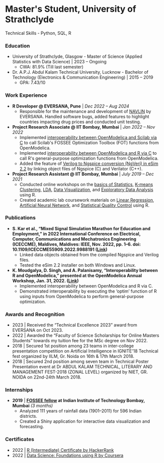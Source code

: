 # Master's Student, University of Strathclyde
Technical Skills - Python, SQL, R

### Education
- University of Strathclyde, Glasgow - Master of Science (Applied Statistics with Data Science) | 2023 – Ongoing
  - CWA: 81.9% (Till last semester)
- Dr. A.P.J. Abdul Kalam Technical University, Lucknow - Bachelor of Technology (Electronics & Communication Engineering) | 2015 – 2019
  - GPA: 7.43/10

### Work Experience
- **R Developer @ EVERSANA, Pune** | *Dec 2022 – Aug 2024*
  - Responsible for the maintenance and development of [NAVLIN](https://www.eversana.com/solutions/products-technology/navlin/) by EVERSANA. Handled software bugs, added features to highlight countries impacting drug prices and conducted unit testing.
- **Project Research Associate @ IIT Bombay, Mumbai** | *Jan 2022 – Nov 2022*
  - Implemented [interoperability between OpenModelica and Scilab via C](https://github.com/chrl3hr5/OMScilab) to call Scilab's FOSSEE Optimization Toolbox (FOT) functions from OpenModelica.
  - Implemented [interoperability between OpenModelica and R via C](https://github.com/chrl3hr5/OMR) to call R's general-purpose optimization functions from OpenModelica.
  - Added the feature of [Verilog to Ngspice conversion (NgVeri) in eSim 2.2](https://github.com/FOSSEE/eSim/blob/master/src/maker/NgVeri.py) by linking object files of Ngspice (C) and Verilator (C++).
- **Project Research Assistant @ IIT Bombay, Mumbai** | *July 2019 – Dec 2021*
  - Conducted online workshops on the [basics of Statistics](https://www.it.iitb.ac.in/nmeict/workshopContent.html?workshopid=l5rapSmiSkmObhISCLjV_w&category=UubpVTjA3FS-DQx8uW4rlA), [K-means Clustering](https://www.it.iitb.ac.in/nmeict/workshopContent.html?workshopid=zDEbCbywHBg5OPLFMDAadg&category=UubpVTjA3FS-DQx8uW4rlA), [LDA](https://www.it.iitb.ac.in/nmeict/workshopContent.html?workshopid=zDEbCbywHBg5OPLFMDAadg&category=UubpVTjA3FS-DQx8uW4rlA), [Data Visualization](https://www.it.iitb.ac.in/nmeict/workshopContent.html?workshopid=1iTsyg1QdVnqHaTmd7GKlg&category=UubpVTjA3FS-DQx8uW4rlA), and [Exploratory Data Analysis](https://www.it.iitb.ac.in/nmeict/workshopContent.html?workshopid=HLL0wA0XvfFFGsG5WdQrLA&category=UubpVTjA3FS-DQx8uW4rlA) using R.
  - Created academic lab coursework materials on [Linear Regression](https://r.fossee.in/lab-migration/lab-migration-run/6), [Artificial Neural Network](https://r.fossee.in/lab-migration/lab-migration-run/6), and [Statistical Quality Control](https://r.fossee.in/lab-migration/lab-migration-run/12) using R.

### Publications
- **S. Kar et al., “Mixed Signal Simulation Marathon for Education and Employment,” in 2022 International Conference on Electrical, Computer, Communications and Mechatronics Engineering (ICECCME), Maldives, Maldives: IEEE, Nov. 2022, pp. 1–6. doi: 10.1109/ICECCME55909.2022.9988191 ([Link](https://ieeexplore.ieee.org/document/9988191))**
  - Linked data objects obtained from the compiled Ngspice and Verilog files.
  - Tested the eSim 2.2 installer on both Windows and Linux.
- **K. Moudgalya, D. Singh, and A. Palanisamy, “Interoperability between R and OpenModelica,” presented at the OpenModelica Annual Workshop, Jan. 31, 2022. ([Link](https://openmodelica.org/images/M_images/OpenModelicaWorkshop_2022/1420_OMR_Interoperability.pdf))**
  - Implemented interoperability between OpenModelica and R via C.
  - Demonstrated interoperability by executing the ‘optim’ function of R using inputs from OpenModelica to perform general-purpose optimization.

### Awards and Recognition
- 2023 | Received the “Technical Excellence 2023” award from EVERSANA on Oct 2023.
- 2022 | Awarded the “Faculty of Science Scholarships for Online Masters Students” towards my tuition fee for the MSc degree on Nov 2022.
- 2018 | Secured 1st position among 23 teams in inter-college presentation competition on Artificial Intelligence in IGNITE'18 Technical fest organized by IILM, Gr. Noida on 16th & 17th March 2018.
- 2018 | Secured 2nd position among seven team in Technical Poster Presentation event at Dr ABDUL KALAM TECHNICAL, LITERARY AND MANAGEMENT FEST-2018 (ZONAL LEVEL) organized by NIET, GR. NOIDA on 22nd-24th March 2018.

### Internships
- **2019** | **[FOSSEE fellow](https://fossee.in/fellowship/2019) at Indian Institute of Technology Bombay, Mumbai** *(3 months)*
  - Analyzed 111 years of rainfall data (1901–2011) for 596 Indian districts.
  - Created a Shiny application for interactive data visualization and forecasting.

### Certificates
- 2022 | [R (Intermediate) Certificate by HackerRank](https://www.hackerrank.com/certificates/4255b5f4ce37)
- 2022 | [Data Science: Foundations using R by Coursera](https://coursera.org/verify/specialization/KJRWW8YA5686)

